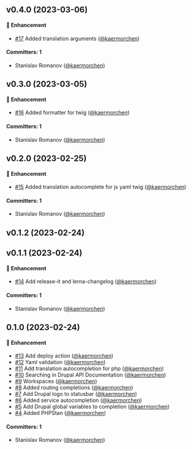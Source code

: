 ## v0.4.0 (2023-03-06)

#### :rocket: Enhancement
* [#17](https://github.com/kaermorchen/vscode-drupal/pull/17) Added translation arguments ([@kaermorchen](https://github.com/kaermorchen))

#### Committers: 1
- Stanislav Romanov ([@kaermorchen](https://github.com/kaermorchen))

## v0.3.0 (2023-03-05)

#### :rocket: Enhancement
* [#16](https://github.com/kaermorchen/vscode-drupal/pull/16) Added formatter for twig ([@kaermorchen](https://github.com/kaermorchen))

#### Committers: 1
- Stanislav Romanov ([@kaermorchen](https://github.com/kaermorchen))

## v0.2.0 (2023-02-25)

#### :rocket: Enhancement
* [#15](https://github.com/kaermorchen/vscode-drupal/pull/15) Added translation autocomplete for js yaml twig ([@kaermorchen](https://github.com/kaermorchen))

#### Committers: 1
- Stanislav Romanov ([@kaermorchen](https://github.com/kaermorchen))

## v0.1.2 (2023-02-24)

## v0.1.1 (2023-02-24)

#### :rocket: Enhancement
* [#14](https://github.com/kaermorchen/vscode-drupal/pull/14) Add release-it and lerna-changelog ([@kaermorchen](https://github.com/kaermorchen))

#### Committers: 1
- Stanislav Romanov ([@kaermorchen](https://github.com/kaermorchen))


## 0.1.0 (2023-02-24)

#### :rocket: Enhancement
* [#13](https://github.com/kaermorchen/vscode-drupal/pull/13) Add deploy action ([@kaermorchen](https://github.com/kaermorchen))
* [#12](https://github.com/kaermorchen/vscode-drupal/pull/12) Yaml validation ([@kaermorchen](https://github.com/kaermorchen))
* [#11](https://github.com/kaermorchen/vscode-drupal/pull/11) Add translation autocompletion for php ([@kaermorchen](https://github.com/kaermorchen))
* [#10](https://github.com/kaermorchen/vscode-drupal/pull/10) Searching in Drupal API Documentation ([@kaermorchen](https://github.com/kaermorchen))
* [#9](https://github.com/kaermorchen/vscode-drupal/pull/9) Workspaces ([@kaermorchen](https://github.com/kaermorchen))
* [#8](https://github.com/kaermorchen/vscode-drupal/pull/8) Added routing completions ([@kaermorchen](https://github.com/kaermorchen))
* [#7](https://github.com/kaermorchen/vscode-drupal/pull/7) Add Drupal logo to statusbar ([@kaermorchen](https://github.com/kaermorchen))
* [#6](https://github.com/kaermorchen/vscode-drupal/pull/6) Added service autocompletion ([@kaermorchen](https://github.com/kaermorchen))
* [#5](https://github.com/kaermorchen/vscode-drupal/pull/5) Add Drupal global variables to completion ([@kaermorchen](https://github.com/kaermorchen))
* [#4](https://github.com/kaermorchen/vscode-drupal/pull/4) Added PHPStan ([@kaermorchen](https://github.com/kaermorchen))

#### Committers: 1
- Stanislav Romanov ([@kaermorchen](https://github.com/kaermorchen))
